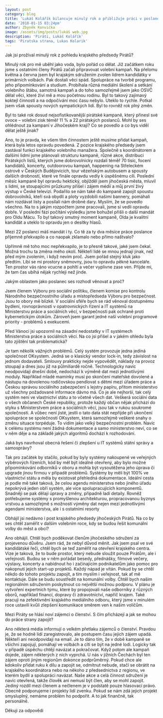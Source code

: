 ```yaml
---
layout: post
category: blog
title: 'Lukáš Kolářík bilancuje minulý rok a přibližuje práci v poslanecké sněmovně '
date: '2018-01-15 03:24pm'
author: Zbyněk Konvička
image: /assets/img/posts/lukáš web.jpg
description: 'Piráti, Lukáš Kolářík'
tags: 'Piratska strana, Lukas Kolarik'
---
```

Jak jsi prožíval minulý rok z pohledu krajského předsedy Pirátů?

Minulý rok pro mě uběhl jako voda, bylo pořád co dělat. Již začátkem roku jsme s ostatními členy Pirátů začali připravovat volební kampaň. Na přelomu května a června jsem byl krajským sdružením zvolen lídrem kandidátky v primárních volbách. Pak dostali věci spád. Spolupráce na tvorbě programu, jeho připomínkování a studium. Probíhala různá mediální školení a setkání volebního štábu, samotná kampaň a do toho samozřejmě jsem jako OSVČ dělal věci, které živí mě a mou početnou rodinu. Byl to takový zajímavý koktejl činností a na odpočívání moc času nebylo. Uteklo to rychle. Potkal jsem však spousty nových sympatických lidí. Byl to rovněž rok plný změn. 

Byl to také rok dosud nejsofistikovanější pirátské kampaně, který přinesl své ovoce – volební zisk téměř 11 % a 22 pirátských poslanců. Mohl by ses ohlédnout za kampaní v Jihočeském kraji? Co se povedlo a co bys viděl dělat ještě jinak?

Ano, to je pravda, ke všem těm činnostem ještě musíme přidat kampaň, která byla letos opravdu povedená. Z pozice krajského předsedy jsem zastával funkci krajského volebního manažera. Společně s koordinátorem a dalšími lidmi jsme plánovali strukturu kampaně, různé akce, distribuci Pirátských listů, kterých jsme dobrovolnicky rozdali téměř 70 tisíc, focení kandidátů, koncerty, outdoorovou kampaň, happening na Střeleckém ostrově v Českých Budějovicích, tour vězeňským autobusem a spousty dalších drobností, které ve finále opravdu vedly k úspěšnému cíli. Poslední měsíc kampaně byl opravdu hektický, objížděl jsem jihočeská města, mluvil s lidmi, se stoupajícími průzkumy přišel i zájem médií a můj první živý výstup v České televizi. Podařilo se nám také do kampaně zapojit spoustu dobrovolníků, kteří svá obydlí a ploty vyzdobili našimi bannery, pomáhali nám rozdávat listy a posílali nám drobné dary. Myslím, že se povedlo všechno. Na to s jakým rozpočtem jsme pracovali, jsme si vedli opravdu dobře. V poslední fázi počítání výsledku jsme bohužel přišli o další mandát pro Oldu Mácu. To byl takový smutný moment kampaně, Olda je kvalitní kandidát a uteklo to opravdu jen o desítky hlasů. 

Mezi 22 poslanci máš mandát i ty. Co tě za ty dva měsíce práce poslance příjemně překvapilo a co naopak zklamalo nebo přímo naštvalo? 

Upřímně mě toho moc nepřekvapilo, je to přesně takové, jaké jsem čekal. Možná trochu ta změna mého okolí. Někteří lidé se mnou jednají jinak, než před mým zvolením, i když nevím proč. Jsem pořád stejný kluk jako předtím. Líbí se mi prostory sněmovny, jsou to opravdu pěkné kanceláře. Ten prostor vás ráno vcucne a pohltí a večer vyplivne zase ven. Přijde mi, že tam čas ubíhá nějak rychleji než jinde. 

Jakým oblastem jako poslanec ses rozhodl věnovat a proč?

Jsem členem Výboru pro sociální politiku, členem komise pro kontrolu Národního bezpečnostního úřadu a místopředseda Výboru pro bezpečnost. Jsou to obory mě blízké. V sociální sféře bych se rád věnoval dostupnému bydlení, rovnoprávnosti v opatrovnických řízení a IT systémů na Ministerstvu práce a sociálních věcí, v bezpečnosti pak ochraně proti kybernetickým útokům. Zároveň jsem garant jedné naší volební programové priority - problémů s exekucemi.

Před Vánoci jsi upozornil na zásadní nedostatky v IT systémech Ministerstva práce a sociálních věcí. Na co jsi přišel a v jakém ohledu byla tato zjištění tak problematická?

Je tam několik vážných problémů. Celý systém provozuje jedna jediná společnost OKsystem. Jedná se o klasický vendor lock-in, tedy závislost na jednom dodavateli. Smlouvy prakticky nejde vypovědět, náklady na provoz stoupají a dnes jsou již na půlmiliardě ročně. Technologicky navíc neodpovídají dnešní době, nedochází k výměně dat mezi jednotlivými moduly. Například mladé maminky musí po skončení mateřské dovolené a nástupu na dovolenou rodičovskou pendlovat s dětmi mezi úřadem práce a Českou správou sociálního zabezpečení s lejstry papíru, přitom ministerstvo už všechny požadované informace dávno má. Co je ale nejhorší, tak celý systém není ve vlastnictví státu a to včetně všech dat. Veškerá sociální data o všech občanech České republiky, protože každý občan nějak přichází do styku s Ministerstvem práce a sociálních věcí, jsou tak v rukou soukromé společnosti. A vůbec není jisté, jestli o tato data stát nepřijde při ukončení spolupráce se společností OKsystem, která samozřejmě veškeré snahy o změnu situace torpéduje. To vidím jako velký bezpečnostní problém. Navíc k celému systému není žádná dokumentace a samo ministerstvo neví, co se v něm děje a na základě jakých algoritmů dochází k rozhodování.

Jaká bys navrhoval obecná řešení či zlepšení u IT systémů státní správy a samosprávy?

Tak pro začátek by stačilo, pokud by byly systémy nakoupené ve veřejných výběrových řízeních, kód by měl být ideálně otevřený, aby bylo možné připomínkování odborníků v oboru a mohla být vysoutěžena jeho úprava či upgrade jinou firmou v případě problémů. Systémy  by měli být 100% ve vlastnictví státu a měla by existovat přehledná dokumentace. Ideální cesta je podle mě také taková, že celou agendu ministerstva nebo jiného úřadu nepokrývá jeden obří systém, ale více spolupracujících komponentů. Snadněji se pak dělají úpravy a změny, případně ladí detaily. Rovněž potřebujeme systémy s promyšlenou architekturou, propracovanou byznys vrstvou a samozřejmě s možností výměny dat nejen mezi jednotlivými agendami ministerstva, ale i s ostatními resorty

Obhájil jsi nedávno i post krajského předsedy jihočeských Pirátů. Na co by ses chtěl zaměřit v dalším volebním roce, kdy se budou řešit komunální volby do měst a obcí?

Ano obhájil. Chtěl bych poděkovat členům jihočeského sdružení za projevenou důvěru. Jsem rád, že nebyl důvod měnit. Jak jsem psal ve své kandidátské řeči, chtěl bych se teď zaměřit na otevření krajského centra. Vize je taková, že to bude prostor, který nebude sloužit pouze Pirátům, ale i veřejnosti. Budou se v něm pořádat besedy, přednášky, filmové večery, výstavy, koncerty a nabídnout ho i začínajícím podnikatelům jako pomoc pro nakopnutí jejich start-up projektů. Každý nápad je vítán. Pokud by se chtěl někdo do tohoto projektu zapojit, a tím myslím i veřejnost, tak ať mě kontaktuje. Dále se budu soustředit na komunální volby. Chtěl bych našim regionálním sdružením poskytnout co největší možnou podporu. V plánu je vytvoření expertních týmu, které by propojovali naše odborníky z různých oborů, například financí, dopravy či zdravotnictví, napříč krajem. Také pracuji na zefektivnění krajského mediálního odboru, který jsme v minulém roce ustavili kvůli zlepšení komunikace směrem ven k našim voličům. 

Mezi Piráty se hlásí noví zájemci o členství. S čím přicházejí a jak se mohou do práce strany zapojit?

Ano některá média informují o velkém přetlaku zájemců o členství. Pravdou je, že se hodně lidí zaregistrovalo, ale postupem času jejich zájem upadá. Někteří ani neodpovídají na email. Je to dáno tím, že v době kampaně se všichni zapojují, pomáhají ve volbách a cítí se být na jedné lodi. Logicky tak v případě úspěchu chtějí navázat a pokračovat. Když potom ale kampaň dojede, zájem některých z nich vyprchá. U nás v jižních Čechách byl ten zájem oproti jiným regionům dokonce podprůměrný. Pokud chce ale kdokoliv přidat ruku k dílu a zapojit se, odmítnut nebude, stačí se obrátit na krajského koordinátora nebo na někoho z předsednictva z regionu, ve kterém bydlí a spolupráci navázat. Naše akce a celá činnost sdružení je navíc otevřená, takže člověk ani nemusí být člen, aby se mohl zapojit. Jediný rozdíl mezi členem a nečlenem je v podstatě pouze hlasovací právo. Obecně podporujeme i projekty lidí zvenku. Pokud se nám zdá jejich projekt smysluplný, nemáme problém ho podpořit. A to jak finančně, tak personálně.

Děkuji za odpovědi
